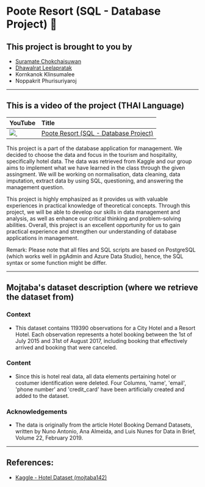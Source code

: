 # Poote Resort (SQL - Database Project) 🏨
## This project is brought to you by 
* [Suramate Chokchaisuwan](https://github.com/sc-matthew)
* [Dhawalrat Leelapratak](https://github.com/Dhawalratlee)
* Kornkanok Klinsumalee
* Noppakrit Phurisuriyaroj

---
## This is a video of the project (THAI Language)
| YouTube                                                                                                     | Title                                                                                                                                       |
|:------------------------------------------------------------------------------------------------------------|:--------------------------------------------------------------------------------------------------------------------------------------------|
| <a href=https://youtu.be/wsibvveWkyA><img src=https://i.ytimg.com/vi/wsibvveWkyA/mqdefault.jpg />&nbsp;</a> | <a href="https://youtu.be/wsibvveWkyA">Poote Resort (SQL - Database Project)</a>  

This project is a part of the database application for management. We decided to choose the data and focus in the tourism and hospitality, specifically hotel data. The data was retrieved from Kaggle and our group aims to implement what we have learned in the class through the given assingment. We will be working on normalisation, data cleaning, data imputation, extract data by using SQL, questioning, and answering the management question.

This project is highly emphasized as it provides us with valuable experiences in practical knowledge of theoretical concepts. Through this project, we will be able to develop our skills in data management and analysis, as well as enhance our critical thinking and problem-solving abilities. Overall, this project is an excellent opportunity for us to gain practical experience and strengthen our understanding of database applications in management.

Remark: Please note that all files and SQL scripts are based on PostgreSQL (which works well in pgAdmin and Azure Data Studio), hence, the SQL syntax or some function might be differ.

---
## Mojtaba's dataset description (where we retrieve the dataset from)

### Context
* This dataset contains 119390 observations for a City Hotel and a Resort Hotel. Each observation represents a hotel booking between the 1st of July 2015 and 31st of August 2017, including booking that effectively arrived and booking that were canceled.

### Content
* Since this is hotel real data, all data elements pertaining hotel or costumer identification were deleted.
Four Columns, 'name', 'email', 'phone number' and 'credit_card' have been artificially created and added to the dataset.

### Acknowledgements
* The data is originally from the article Hotel Booking Demand Datasets, written by Nuno Antonio, Ana Almeida, and Luis Nunes for Data in Brief, Volume 22, February 2019.

---
## References:
* [Kaggle - Hotel Dataset (mojtaba142)](https://www.kaggle.com/datasets/mojtaba142/hotel-booking)
